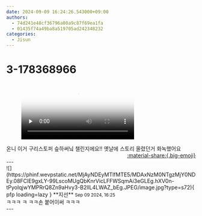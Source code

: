 ```yaml
---
date: 2024-09-09 16:24:26.543000+09:00
authors:
  - 74d241e48cf36796a00a9c87f69ea1fa
  - 01435f74a49ba8a519705ad242348232
categories:
  - Jisun
---
```


# 3-178368966

<div class="post-container" markdown="1">
<div class="content-container md-sidebar__scrollwrap" markdown="1">



<figure markdown="1">
<video controls="controls" preload="none" poster="/assets/videos/weverse_4-1659632-thumb.jpg">
<source src="/assets/videos/weverse_4-1659632.mp4#t=1" type="video/mp4">
Your browser does not support the video tag.
</video>
</figure>
온니 이거 구리스토퍼 슾하써닠 챌린지에요!! 옛날에 스토리 올렸던거 화녹했어요

</div>
</div>

<div style="text-align: right;" markdown="1">
<a href="https://weverse.io/fromis9/fanpost/3-178368966" style="text-align: right;">:material-share:{.big-emoji}</a>
</div>
---

<div class="comments-container md-sidebar__scrollwrap" markdown="1">
<div class="comment" markdown="1">
<div class='id-container' markdown="1">
![](https://phinf.wevpstatic.net/MjAyNDEyMTlfMTE5/MDAxNzM0NTgzMjY0NDEy.08FClE9gxLY-99LscoMUgQbKnrVicLFFWSqmAi3eGLEg.hXV0n-tPyoIqjwYMPRrQ8Zn9aHvy3-B2llL4LWAZ_bEg.JPEG/image.jpg?type=s72){ pfp loading=lazy }
**<span class="artist">지선</span>** <small>Sep 09 2024, 16:25</small><br>
</div>
<div class='comment-body' markdown="1">
ㅋㅋㅋ ㅋ  ㅋㅋ손 붙어이써 ㅋㅋㅋ
</div>
</div>
</div>
---
